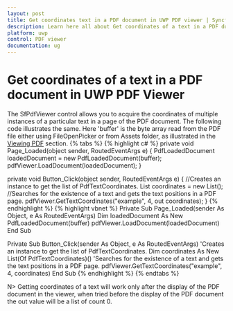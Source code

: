 ```yaml
---
layout: post
title: Get coordinates text in a PDF document in UWP PDF viewer | Syncfusion
description: Learn here all about Get coordinates of a text in a PDF document support in UWP PDF viewer control and more.
platform: uwp
control: PDF viewer
documentation: ug
---
```


# Get coordinates of a text in a PDF document in UWP PDF Viewer
The SfPdfViewer control allows you to acquire the coordinates of multiple instances of a particular text in a page of the PDF document. The following code illustrates the same. Here 'buffer' is the byte array read from the PDF file either using FileOpenPicker or from Assets folder, as illustrated in the [Viewing PDF](https://help.syncfusion.com/uwp/sfpdfviewer/concepts-and-features/viewing-pdf) section. 
{% tabs %}
{% highlight c# %}
private void Page_Loaded(object sender, RoutedEventArgs e)
{
    PdfLoadedDocument loadedDocument = new PdfLoadedDocument(buffer);
    pdfViewer.LoadDocument(loadedDocument);
}

private void Button_Click(object sender, RoutedEventArgs e)
{
    //Creates an instance to get the list of PdfTextCoordinates.
    List<PdfTextCoordinates> coordinates = new List<PdfTextCoordinates>();
    //Searches for the existence of a text and gets the text positions in a PDF page.
    pdfViewer.GetTextCoordinates("example", 4, out coordinates);
}
{% endhighlight %}
{% highlight vbnet %}
Private Sub Page_Loaded(sender As Object, e As RoutedEventArgs)
    Dim loadedDocument As New PdfLoadedDocument(buffer)
    pdfViewer.LoadDocument(loadedDocument)
End Sub

Private Sub Button_Click(sender As Object, e As RoutedEventArgs)
    'Creates an instance to get the list of PdfTextCoordinates. 
    Dim coordinates As New List(Of PdfTextCoordinates)()
    'Searches for the existence of a text and gets the text positions in a PDF page.
    pdfViewer.GetTextCoordinates("example", 4, coordinates)
End Sub
{% endhighlight %}
{% endtabs %}

N> Getting coordinates of a text will work only after the display of the PDF document in the viewer, when tried before the display of the PDF document the out value will be a list of count 0.
